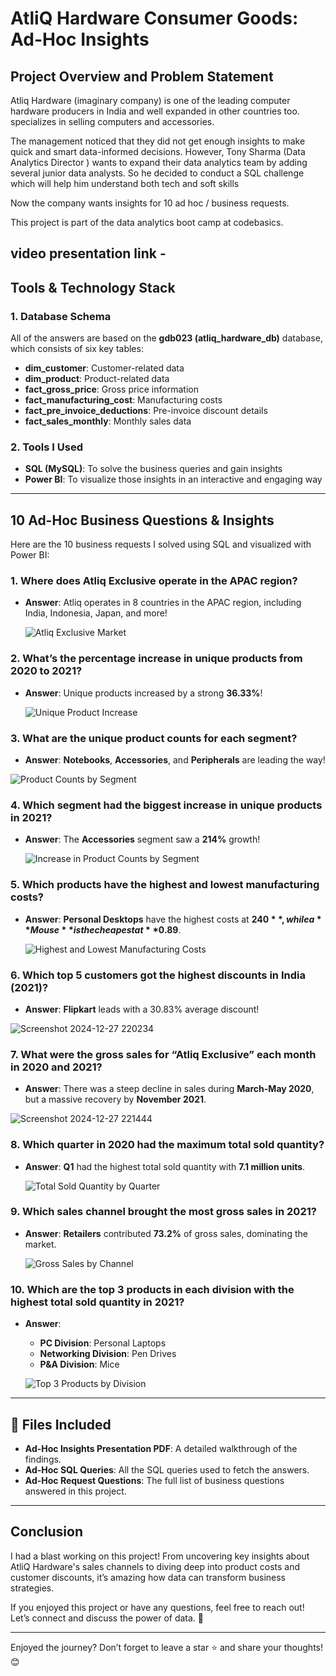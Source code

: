 # AtliQ Hardware Consumer Goods: Ad-Hoc Insights 

## Project Overview and Problem Statement

Atliq Hardware (imaginary company) is one of the leading computer hardware producers in India and well expanded in other countries too. specializes in selling computers and accessories.

The management noticed that they did not get enough insights to make quick and smart data-informed decisions. 
However, Tony Sharma (Data Analytics Director ) wants to expand their data analytics team by adding several junior data analysts. So he decided to conduct a SQL challenge which will help him understand both tech and soft skills

Now the company wants insights for 10 ad hoc / business requests.

This project is part of the data analytics boot camp at codebasics.

video presentation link -
---

##  Tools & Technology Stack

### **1. Database Schema**
All of the answers are based on the **gdb023 (atliq_hardware_db)** database, which consists of six key tables:

- **dim_customer**: Customer-related data
- **dim_product**: Product-related data
- **fact_gross_price**: Gross price information
- **fact_manufacturing_cost**: Manufacturing costs
- **fact_pre_invoice_deductions**: Pre-invoice discount details
- **fact_sales_monthly**: Monthly sales data

### **2. Tools I Used**
- **SQL (MySQL)**: To solve the business queries and gain insights
- **Power BI**: To visualize those insights in an interactive and engaging way

---

## 10 Ad-Hoc Business Questions & Insights

Here are the 10 business requests I solved using SQL and visualized with Power BI:

### 1. **Where does Atliq Exclusive operate in the APAC region?**
- **Answer**: Atliq operates in 8 countries in the APAC region, including India, Indonesia, Japan, and more!
  
  ![Atliq Exclusive Market](https://github.com/user-attachments/assets/155e5ba8-6951-48be-83f5-671dd57723a2)


### 2. **What’s the percentage increase in unique products from 2020 to 2021?**
- **Answer**: Unique products increased by a strong **36.33%**!
  
  ![Unique Product Increase](https://github.com/user-attachments/assets/efa5a590-62b9-4eb1-aafd-2965b3b0f576)



### 3. **What are the unique product counts for each segment?**
- **Answer**: **Notebooks**, **Accessories**, and **Peripherals** are leading the way!
  
 ![Product Counts by Segment](https://github.com/user-attachments/assets/6e4ccfa1-cc23-4c48-a8e7-545204e594e9)


### 4. **Which segment had the biggest increase in unique products in 2021?**
- **Answer**: The **Accessories** segment saw a **214%** growth!
  
  ![Increase in Product Counts by Segment](https://github.com/user-attachments/assets/46097107-7ddd-4d5c-8169-4d24848be3e0)


### 5. **Which products have the highest and lowest manufacturing costs?**
- **Answer**: **Personal Desktops** have the highest costs at **$240**, while a **Mouse** is the cheapest at **$0.89**.
  
  ![Highest and Lowest Manufacturing Costs](https://github.com/user-attachments/assets/7e92e6fc-c648-4bba-b6a3-9c26e7ae9ea3)


### 6. **Which top 5 customers got the highest discounts in India (2021)?**
- **Answer**: **Flipkart** leads with a 30.83% average discount!
  
![Screenshot 2024-12-27 220234](https://github.com/user-attachments/assets/09a20433-a092-4a7e-949c-4bacbe8a7fdb)


### 7. **What were the gross sales for “Atliq Exclusive” each month in 2020 and 2021?**
- **Answer**: There was a steep decline in sales during **March-May 2020**, but a massive recovery by **November 2021**.
  
![Screenshot 2024-12-27 221444](https://github.com/user-attachments/assets/2e1554f1-0363-4273-81a3-c6c043a548d0)


### 8. **Which quarter in 2020 had the maximum total sold quantity?**
- **Answer**: **Q1** had the highest total sold quantity with **7.1 million units**.

  ![Total Sold Quantity by Quarter](https://github.com/user-attachments/assets/0e2e14b5-2617-4c01-a5d7-f01259ed6de4)


### 9. **Which sales channel brought the most gross sales in 2021?**
- **Answer**: **Retailers** contributed **73.2%** of gross sales, dominating the market.

  ![Gross Sales by Channel](https://github.com/user-attachments/assets/8ad5867f-b714-4cb5-9c9b-047a6e5a7796)

### 10. **Which are the top 3 products in each division with the highest total sold quantity in 2021?**
- **Answer**: 
  - **PC Division**: Personal Laptops
  - **Networking Division**: Pen Drives
  - **P&A Division**: Mice
    
  ![Top 3 Products by Division](https://github.com/user-attachments/assets/6340c569-c93f-4226-ae65-7341a7f3b5f3)


---

## 📄 Files Included

- **Ad-Hoc Insights Presentation PDF**: A detailed walkthrough of the findings.
- **Ad-Hoc SQL Queries**: All the SQL queries used to fetch the answers.
- **Ad-Hoc Request Questions**: The full list of business questions answered in this project.

---

##  Conclusion

I had a blast working on this project! From uncovering key insights about AtliQ Hardware's sales channels to diving deep into product costs and customer discounts, it’s amazing how data can transform business strategies.

If you enjoyed this project or have any questions, feel free to reach out! Let’s connect and discuss the power of data. 💬

---

Enjoyed the journey? Don’t forget to leave a star ⭐ and share your thoughts! 😊

